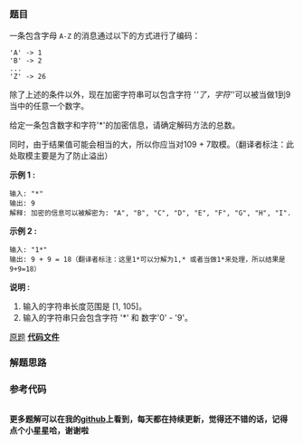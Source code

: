 ### 题目
一条包含字母 `A-Z` 的消息通过以下的方式进行了编码：

    
    
    'A' -> 1
    'B' -> 2
    ...
    'Z' -> 26
    

除了上述的条件以外，现在加密字符串可以包含字符 '*'了，字符'*'可以被当做1到9当中的任意一个数字。

给定一条包含数字和字符'*'的加密信息，请确定解码方法的总数。

同时，由于结果值可能会相当的大，所以你应当对109 \+ 7取模。（翻译者标注：此处取模主要是为了防止溢出）

**示例 1 :**

    
    
    输入: "*"
    输出: 9
    解释: 加密的信息可以被解密为: "A", "B", "C", "D", "E", "F", "G", "H", "I".
    

**示例 2 :**

    
    
    输入: "1*"
    输出: 9 + 9 = 18（翻译者标注：这里1*可以分解为1,* 或者当做1*来处理，所以结果是9+9=18）
    

**说明 :**

  1. 输入的字符串长度范围是 [1, 105]。
  2. 输入的字符串只会包含字符 '*' 和 数字'0' \- '9'。

[原题](https://leetcode-cn.com/problems/decode-ways-ii/)    **[代码文件]()**


### 解题思路




### 参考代码

```go


```




**更多题解可以在我的[github](https://github.com/LZH139/leetcode_Go)上看到，每天都在持续更新，觉得还不错的话，记得点个小星星哈，谢谢啦**
